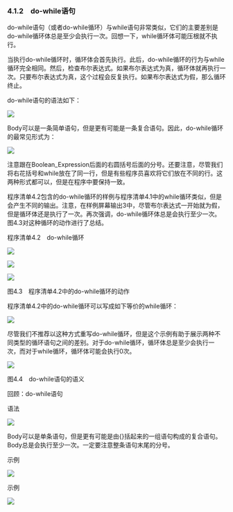    

### 4.1.2　do-while语句

do-while语句（或者do-while循环）与while语句非常类似，它们的主要差别是do-while循环体总是至少会执行一次。回想一下，while循环体可能压根就不执行。

当执行do-while循环时，循环体会首先执行。此后，do-while循环的行为与while循环完全相同。然后，检查布尔表达式。如果布尔表达式为真，循环体就再执行一次。只要布尔表达式为真，这个过程会反复执行。如果布尔表达式为假，那么循环终止。

do-while语句的语法如下：

![](0-Assets/Epubook/程序员编程语言经典合集（计算机科学丛书5册套装），javapython编程语言含经典教材龙书《编译原理》%20(Bruce%20Eckel%20%20Alfred%20V.%20Aho%20%20Monica%20S.%20Lam%20etc.)%20(Z-Library)/images/image09945.jpeg)

Body可以是一条简单语句，但是更有可能是一条复合语句。因此，do-while循环的最常见形式为：

![](0-Assets/Epubook/程序员编程语言经典合集（计算机科学丛书5册套装），javapython编程语言含经典教材龙书《编译原理》%20(Bruce%20Eckel%20%20Alfred%20V.%20Aho%20%20Monica%20S.%20Lam%20etc.)%20(Z-Library)/images/image09946.jpeg)

注意跟在Boolean_Expression后面的右圆括号后面的分号。还要注意，尽管我们将右花括号和while放在了同一行，但是有些程序员喜欢将它们放在不同的行。这两种形式都可以，但是在程序中要保持一致。

程序清单4.2包含的do-while循环的样例与程序清单4.1中的while循环类似，但是会产生不同的输出。注意，在样例屏幕输出3中，尽管布尔表达式一开始就为假，但是循环体还是执行了一次。再次强调，do-while循环体总是会执行至少一次。图4.3对这种循环的动作进行了总结。

程序清单4.2　do-while循环

![](0-Assets/Epubook/程序员编程语言经典合集（计算机科学丛书5册套装），javapython编程语言含经典教材龙书《编译原理》%20(Bruce%20Eckel%20%20Alfred%20V.%20Aho%20%20Monica%20S.%20Lam%20etc.)%20(Z-Library)/images/image09947.jpeg)

![](0-Assets/Epubook/程序员编程语言经典合集（计算机科学丛书5册套装），javapython编程语言含经典教材龙书《编译原理》%20(Bruce%20Eckel%20%20Alfred%20V.%20Aho%20%20Monica%20S.%20Lam%20etc.)%20(Z-Library)/images/image09948.jpeg)

![](0-Assets/Epubook/程序员编程语言经典合集（计算机科学丛书5册套装），javapython编程语言含经典教材龙书《编译原理》%20(Bruce%20Eckel%20%20Alfred%20V.%20Aho%20%20Monica%20S.%20Lam%20etc.)%20(Z-Library)/images/image09949.jpeg)

图4.3　程序清单4.2中的do-while循环的动作

程序清单4.2中的do-while循环可以写成如下等价的while循环：

![](0-Assets/Epubook/程序员编程语言经典合集（计算机科学丛书5册套装），javapython编程语言含经典教材龙书《编译原理》%20(Bruce%20Eckel%20%20Alfred%20V.%20Aho%20%20Monica%20S.%20Lam%20etc.)%20(Z-Library)/images/image09950.jpeg)

尽管我们不推荐以这种方式重写do-while循环，但是这个示例有助于展示两种不同类型的循环语句之间的差别。对于do-while循环，循环体总是至少会执行一次，而对于while循环，循环体可能会执行0次。

![](0-Assets/Epubook/程序员编程语言经典合集（计算机科学丛书5册套装），javapython编程语言含经典教材龙书《编译原理》%20(Bruce%20Eckel%20%20Alfred%20V.%20Aho%20%20Monica%20S.%20Lam%20etc.)%20(Z-Library)/images/image09951.jpeg)

图4.4　do-while语句的语义

回顾：do-while语句

语法

![](0-Assets/Epubook/程序员编程语言经典合集（计算机科学丛书5册套装），javapython编程语言含经典教材龙书《编译原理》%20(Bruce%20Eckel%20%20Alfred%20V.%20Aho%20%20Monica%20S.%20Lam%20etc.)%20(Z-Library)/images/image09952.jpeg)

Body可以是单条语句，但是更有可能是由{}括起来的一组语句构成的复合语句。Body总是会执行至少一次。一定要注意整条语句末尾的分号。

示例

![](0-Assets/Epubook/程序员编程语言经典合集（计算机科学丛书5册套装），javapython编程语言含经典教材龙书《编译原理》%20(Bruce%20Eckel%20%20Alfred%20V.%20Aho%20%20Monica%20S.%20Lam%20etc.)%20(Z-Library)/images/image09953.jpeg)

示例

![](0-Assets/Epubook/程序员编程语言经典合集（计算机科学丛书5册套装），javapython编程语言含经典教材龙书《编译原理》%20(Bruce%20Eckel%20%20Alfred%20V.%20Aho%20%20Monica%20S.%20Lam%20etc.)%20(Z-Library)/images/image09954.jpeg)